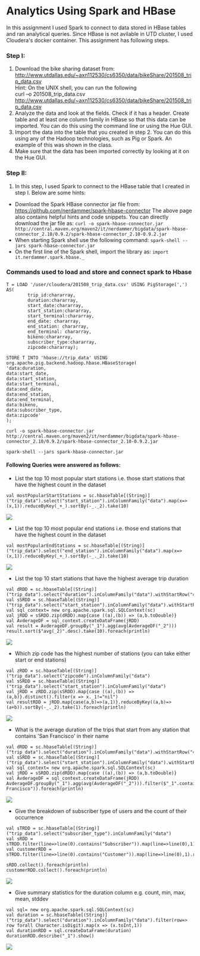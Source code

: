 # Analytics Using Spark and HBase

In this assignment I used Spark to connect to data stored in HBase tables and ran analytical queries. Since HBase is not avilable in UTD cluster, I used Cloudera's docker container. This assignment has following steps.

### Step I:
1. Download the bike sharing dataset from: http://www.utdallas.edu/~axn112530/cs6350/data/bikeShare/201508_trip_data.csv <br>
Hint: On the UNIX shell, you can run the following <br>
curl –o 201508_trip_data.csv http://www.utdallas.edu/~axn112530/cs6350/data/bikeShare/201508_trip_data.csv <br>
2. Analyze the data and look at the fields. Check if it has a header. Create table and at least one column family in HBase so that this data can be imported. You can do this using the command line or using the Hue GUI.<br>
3. Import the data into the table that you created in step 2. You can do this using any of the Hadoop technologies, such as Pig or Spark. An example of this was shown in the class.<br>
4. Make sure that the data has been imported correctly by looking at it on the Hue GUI.<br>

### Step II:
1. In this step, I used Spark to connect to the HBase table that I created in step I. Below are some hints:
* Download the Spark HBase connector jar file from: https://github.com/nerdammer/spark-hbase-connector The above page also contains helpful hints and code snippets. You can directly download the jar file as: 
`curl -o spark-hbase-connector.jar http://central.maven.org/maven2/it/nerdammer/bigdata/spark-hbase-connector_2.10/0.9.2/spark-hbase-connector_2.10-0.9.2.jar`
* When starting Spark shell use the following command: `spark-shell --jars spark-hbase-connector.jar`
* On the first line of the Spark shell, import the library as: `import it.nerdammer.spark.hbase._`


### Commands used to load and store and connect spark to Hbase
```
T = LOAD '/user/cloudera/201508_trip_data.csv' USING PigStorage(',') AS(
		trip_id:chararray,
		duration:chararray,
		start_date:chararray,
		start_station:chararray,
		start_terminal:chararray, 
		end_date: chararray,
		end_station: chararray,
		end_terminal: chararray,
		bikeno:chararray,
		subscriber_type:chararray,
		zipcode:chararray);

STORE T INTO 'hbase://trip_data' USING org.apache.pig.backend.hadoop.hbase.HBaseStorage(
'data:duration,
data:start_date,
data:start_station,
data:start_terminal, 
data:end_date,
data:end_station,
data:end_terminal,
data:bikeno,
data:subscriber_type,
data:zipcode'
);

curl -o spark-hbase-connector.jar http://central.maven.org/maven2/it/nerdammer/bigdata/spark-hbase-connector_2.10/0.9.2/spark-hbase-connector_2.10-0.9.2.jar 

spark-shell --jars spark-hbase-connector.jar
```

#### Following Queries were answered as follows:

* List the top 10 most popular start stations i.e. those start stations that have the highest count in the dataset
```
val mostPopularStartStations = sc.hbaseTable[(String)]("trip_data").select("start_station").inColumnFamily("data").map(x=>(x,1)).reduceByKey(_+_).sortBy(-_._2).take(10)
```
![](https://github.com/chanddu/Analytics-Using-Spark-and-HBase/blob/master/Output%20Screen%20Shots/q1.png)

* List the top 10 most popular end stations i.e. those end stations that have the highest count in the dataset
```
val mostPopularEndStations = sc.hbaseTable[(String)]("trip_data").select("end_station").inColumnFamily("data").map(x=>(x,1)).reduceByKey(_+_).sortBy(-_._2).take(10)
```
![](https://github.com/chanddu/Analytics-Using-Spark-and-HBase/blob/master/Output%20Screen%20Shots/q2.png)

* List the top 10 start stations that have the highest average trip duration
```
val dRDD = sc.hbaseTable[(String)]("trip_data").select("duration").inColumnFamily("data").withStartRow("432947").withStopRow("913461")
val sSRDD = sc.hbaseTable[(String)]("trip_data").select("start_station").inColumnFamily("data").withStartRow("432947").withStopRow("913461")
val sql_context= new org.apache.spark.sql.SQLContext(sc)
val jRDD = sSRDD.zip(dRDD).map{case ((a),(b)) => (a,b.toDouble)}
val AvderageDF = sql_context.createDataFrame(jRDD)
val result = AvderageDF.groupBy("_1").agg(avg(AvderageDF("_2")))
result.sort($"avg(_2)".desc).take(10).foreach(println)
```
![](https://github.com/chanddu/Analytics-Using-Spark-and-HBase/blob/master/Output%20Screen%20Shots/q3.png)

* Which zip code has the highest number of stations (you can take either start or end stations)
```
val zRDD = sc.hbaseTable[(String)]("trip_data").select("zipcode").inColumnFamily("data")
val sSRDD = sc.hbaseTable[(String)]("trip_data").select("start_station").inColumnFamily("data")
val jRDD = zRDD.zip(sSRDD).map{case ((a),(b)) => (a,b)}.distinct().filter(x => x._1!="nil")
val resultRDD = jRDD.map{case(a,b)=>(a,1)}.reduceByKey((a,b)=>(a+b)).sortBy(-_._2).take(1).foreach(println)
```
![](https://github.com/chanddu/Analytics-Using-Spark-and-HBase/blob/master/Output%20Screen%20Shots/q4.png)

* What is the average duration of the trips that start from any station that contains 'San Francisco' in their name
```
val dRDD = sc.hbaseTable[(String)]("trip_data").select("duration").inColumnFamily("data").withStartRow("432947").withStopRow("913461")
val sSRDD = sc.hbaseTable[(String)]("trip_data").select("start_station").inColumnFamily("data").withStartRow("432947").withStopRow("913461")
val sql_context= new org.apache.spark.sql.SQLContext(sc)
val jRDD = sSRDD.zip(dRDD).map{case ((a),(b)) => (a,b.toDouble)}
val AvderageDF = sql_context.createDataFrame(jRDD)
AvderageDF.groupBy("_1").agg(avg(AvderageDF("_2"))).filter($"_1".contains("San Francisco")).foreach(println)
```
![](https://github.com/chanddu/Analytics-Using-Spark-and-HBase/blob/master/Output%20Screen%20Shots/q5.png)

* Give the breakdown of subscriber type of users and the count of their occurrence
```
val sTRDD = sc.hbaseTable[(String)]("trip_data").select("subscriber_type").inColumnFamily("data")
val sRDD = sTRDD.filter(line=>line(0).contains("Subscriber")).map(line=>line(0),1).reduceByKey((a,b)=>a+b)
val customerRDD = sTRDD.filter(line=>line(0).contains("Customer")).map(line=>line(0),1).reduceByKey((a,b)=>a+b)

sRDD.collect().foreach(println)
customerRDD.collect().foreach(println)
```
![](https://github.com/chanddu/Analytics-Using-Spark-and-HBase/blob/master/Output%20Screen%20Shots/q6.png)

* Give summary statistics for the duration column e.g. count, min, max, mean, stddev
```
val sql= new org.apache.spark.sql.SQLContext(sc)
val duration = sc.hbaseTable[(String)]("trip_data").select("duration").inColumnFamily("data").filter(row=> row forall Character.isDigit).map(x => (x.toInt,1))
val durationRDD = sql.createDataFrame(duration)
durationRDD.describe("_1").show()
```
![](https://github.com/chanddu/Analytics-Using-Spark-and-HBase/blob/master/Output%20Screen%20Shots/q7.png)
